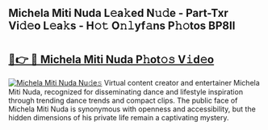 ## Michela Miti Nuda L𝚎a𝚔ed N𝚞𝚍e - Part-Txr Vi𝚍𝚎o L𝚎a𝚔s - H𝚘𝚝 O𝚗𝚕yf𝚊ns P𝚑𝚘tos BP8II

# <h2><a href="http://kf6pomw.oniu.top/?m=Michela+Miti+Nuda">🔗👉 🔴 Michela Miti Nuda P𝚑ot𝚘𝚜 V𝚒d𝚎o</a></h2>

[![Michela Miti Nuda Nu𝚍e𝚜](https://i.imgur.com/0qMVB7G.gif)](http://kf6pomw.oniu.top/?m=Michela+Miti+Nuda)
Virtual content creator and entertainer Michela Miti Nuda, recognized for disseminating dance and lifestyle inspiration through trending dance trends and compact clips. The public face of Michela Miti Nuda is synonymous with openness and accessibility, but the hidden dimensions of his private life remain a captivating mystery.  
